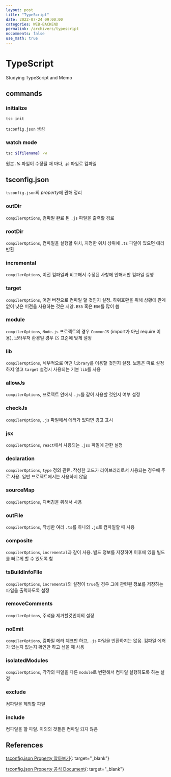 ```yaml
---
layout: post
title: "TypeScript"
date: 2022-07-24 09:00:00
categories: WEB-BACKEND
permalink: /archivers/typescript
nocomments: false
use_math: true
---
```


# TypeScript

Studying TypeScript and Memo

## commands

### initialize

```bash
tsc init
```

`tsconfig.json` 생성

### watch mode

```bash
tsc ${filename} -w
```

원본 _.ts_ 파일이 수정될 때 마다, _.js_ 파일로 컴파일

## tsconfig.json

`tsconfig.json`의 *property*에 관해 정리

### outDir

`compilerOptions`, 컴파일 완료 된 `.js` 파일을 출력할 경로

### rootDir

`compilerOptions`, 컴파일을 실행할 위치, 지정한 위치 상위에 `.ts` 파일이 있으면 에러 반환

### incremental

`compilerOptions`, 이전 컴파일과 비교해서 수정된 사항에 안해서만 컴파일 실행

### target

`compilerOptions`, 어떤 버전으로 컴파일 할 것인지 설정. 하위호환을 위해 상황에 관계 없이 낮은 버전을 사용하는 것은 지양. `ES5` 혹은 `ES6`를 많이 씀

### module

`compilerOptions`, `Node.js` 프로젝트의 경우 `CommonJS` (import가 아닌 require 이용), 브라우저 환경일 경우 `ES` 표준에 맞게 설정

### lib

`compilerOptions`, 세부적으로 어떤 `library`를 이용할 것인지 설정. 보통은 따로 설정하지 않고 `target` 설정시 사용되는 기본 `lib`를 사용

### allowJs

`compilerOptions`, 프로젝트 안에서 `.js`를 같이 사용할 것인지 여부 설정

### checkJs

`compilerOptions`, `.js` 파일에서 에러가 있다면 경고 표시

### jsx

`compilerOptions`, `react`에서 사용되는 `.jsx` 파일에 관한 설정

### declaration

`compilerOptions`, `type` 정의 관련. 작성한 코드가 라이브러리로서 사용되는 경우에 주로 사용. 일반 프로젝트에서는 사용하지 않음

### sourceMap

`compilerOptions`, 디버깅을 위해서 사용

### outFile

`compilerOptions`, 작성한 여러 `.ts`를 하나의 `.js`로 컴파일할 때 사용

### composite

`compilerOptions`, `incremental`과 같이 사용. 빌드 정보를 저장하여 이후에 있을 빌드를 빠르게 할 수 있도록 함

### tsBuildInfoFIle

`compilerOptions`, `incremental`의 설정이 `true`일 경우 그에 관련된 정보를 저장하는 파일을 출력하도록 설정

### removeComments

`compilerOptions`, 주석을 제거할것인지의 설정

### noEmit

`compilerOptions`, 컴파일 에러 체크만 하고, `.js` 파일을 반환하지는 않음. 컴파일 에러가 있는지 없는지 확인만 하고 싶을 때 사용

### isolatedModules

`compilerOptions`, 각각의 파일을 다른 `module`로 변환해서 컴파일 실행하도록 하는 설정

### exclude

컴파일을 제외할 파일

### include

컴파일을 할 파일. 이외의 것들은 컴파일 되지 않음

## References

[tsconfig.json Property 알아보기](https://it-eldorado.tistory.com/128){: target="\_blank"}

[tsconfig.json Property 공식 Document](https://aka.ms/tsconfig.json){: target="\_blank"}
